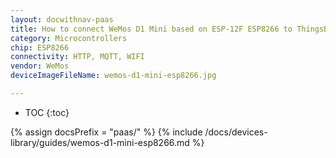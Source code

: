 ```yaml
---
layout: docwithnav-paas
title: How to connect WeMos D1 Mini based on ESP-12F ESP8266 to ThingsBoard?
category: Microcontrollers
chip: ESP8266
connectivity: HTTP, MQTT, WIFI
vendor: WeMos
deviceImageFileName: wemos-d1-mini-esp8266.jpg

---
```


* TOC
{:toc}

{% assign docsPrefix = "paas/" %}
{% include /docs/devices-library/guides/wemos-d1-mini-esp8266.md %}
